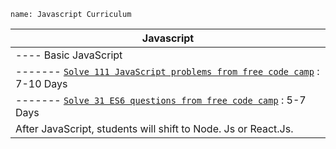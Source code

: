 ```ngMeta
name: Javascript Curriculum
```     
 Javascript                                                    |
|---------------------------------------------------------------|
|---- Basic JavaScript                                              |
|------- [`Solve 111 JavaScript problems from free code camp`](https://www.freecodecamp.org/learn/javascript-algorithms-and-data-structures/#basic-javascript) : 7-10 Days   |
|------- [`Solve 31 ES6 questions from free code camp`](https://www.freecodecamp.org/learn/javascript-algorithms-and-data-structures/#es6) : 5-7 Days          |
| After JavaScript, students will shift to Node. Js or React.Js. |
